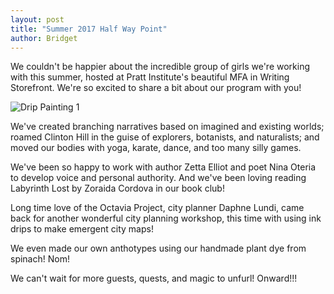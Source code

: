 ```yaml
---
layout: post
title: "Summer 2017 Half Way Point"
author: Bridget 
---
```

We couldn't be happier about the incredible group of girls we're working with this summer, 
hosted at Pratt Institute's beautiful MFA in Writing Storefront. We're so excited to share a bit about our program with you! 

![Drip Painting 1](http://octaviaproject.github.io/assets/img/photos/drip_painting_1.jpg)

We've created branching narratives based on imagined and existing worlds; 
roamed Clinton Hill in the guise of explorers, botanists, and naturalists; 
and moved our bodies with yoga, karate, dance, and too many silly games.

We've been so happy to work with author Zetta Elliot and poet Nina Oteria to develop voice and personal authority. 
And we've been loving reading Labyrinth Lost by Zoraida Cordova in our book club!

Long time love of the Octavia Project, city planner Daphne Lundi, came back for another wonderful city planning workshop, 
this time with using ink drips to make emergent city maps!

We even made our own anthotypes using our handmade plant dye from spinach! Nom! 

We can't wait for more guests, quests, and magic to unfurl! Onward!!! 
